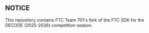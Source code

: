 ## NOTICE

This repository contains FTC Team 701's fork of the FTC SDK for the DECODE (2025-2026) competition season.

